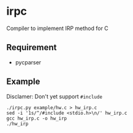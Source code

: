 # irpc

Compiler to implement IRP method for C

## Requirement

- pycparser


## Example

Disclamer: Don't yet support `#include`

```
./irpc.py example/hw.c > hw_irp.c
sed -i '1s/^/#include <stdio.h>\n/' hw_irp.c
gcc hw_irp.c -o hw_irp 
./hw_irp
```

